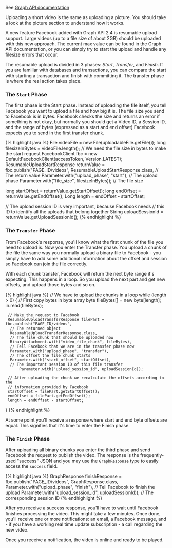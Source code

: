 See <a target="_blank" href="https://developers.facebook.com/docs/graph-api/video-uploads" class="label label-primary">Graph API documentation</a><br />

Uploading a short video is the same as uploading a picture. You should take a look at the picture section to understand how it works.

A new feature Facebook added with Graph API 2.4 is resumable upload support. Large videos (up to a file size of about 2GB) should be uploaded with this new approach. The current max value can be found in the Graph API documentation, or you can simply try to start the upload and handle any filesize errors that occur.


The resumable upload is divided in 3 phases: <i>Start</i>, <i>Transfer</i>, and <i>Finish</i>. If you are familiar with databases and transactions, you can compare the start with starting a transaction and finish with committing it. The transfer phase is where the real action takes place.

### The <code>Start</code> Phase

The first phase is the Start phase. Instead of uploading the file itself, you tell Facebook you want to upload a file and how big it is. The file size you send to Facebook is in bytes. Facebook checks the size and returns an error if something is not okay, but normally you should get a Video ID, a Session ID, and the range of bytes (expressed as a start and end offset) Facebook expects you to send in the first transfer chunk.

{% highlight java %}
File videoFile = new File(uploadableFile.getFile());
long filesizeInBytes = videoFile.length();
// We need the file size in bytes to make the start request
FacebookClient fbc = new DefaultFacebookClient(accessToken, Version.LATEST);
ResumableUploadStartResponse returnValue = fbc.publish("PAGE_ID/videos",
     ResumableUploadStartResponse.class, // The return value
     Parameter.with("upload_phase", "start"), // The upload phase
     Parameter.with("file_size", filesizeInBytes)); // The file size

long startOffset = returnValue.getStartOffset();
long endOffset = returnValue.getEndOffset();
Long length = endOffset - startOffset;

// The upload session ID is very important, because Facebook needs
// this ID to identify all the uploads that belong together
String uploadSessionId = returnValue.getUploadSessionId();
{% endhighlight %}

### The <code>Transfer</code> Phase

From Facebook's response, you'll know what the first chunk of the file you need to upload is. Now you enter the Transfer phase. You upload a chunk of the file the same way you normally upload a binary file to Facebook - you simply have to add some additional information about the offset and session so Facebook can join the file correctly.


With each chunk transfer, Facebook will return the next byte range it's expecting. This happens in a loop. So you upload the next part and get new offsets, and upload those bytes and so on.

{% highlight java %}
// We have to upload the chunks in a loop
while (length > 0) {
     // First copy bytes in byte array
     byte fileBytes[] = new byte[length];
     in.read(fileBytes);

     // Make the request to Facebook
     ResumableUploadTransferResponse filePart = fbc.publish("PAGE_ID/videos",
      // The returned object 
	  ResumableUploadTransferResponse.class,
	  // The file chunk that should be uploaded now
	  BinaryAttachment.with("video_file_chunk", fileBytes),
	  // Tell Facebook that we are in the transfer phase now 
	  Parameter.with("upload_phase", "transfer"),
	  // The offset the file chunk starts
	  Parameter.with("start_offset", startOffset),
	  // The important session ID of this file transfer
          Parameter.with("upload_session_id", uploadSessionId));

     // After uploading the chunk we recalculate the offsets according to the 
     // information provided by Facebook
     startOffset = filePart.getStartOffset();
     endOffset = filePart.getEndOffset();
     length = endOffset - startOffset;
}
{% endhighlight %}


At some point you'll receive a response where start and end byte offsets are equal.  This signifies that it's time to enter the Finish phase.

### The `Finish` Phase

After uploading all binary chunks you enter the third phase and send Facebook the request to publish the video. The
response is the frequently-used "success" JSON and you may use the `GraphResponse` type to easily access
the `success` field.

{% highlight java %}
GraphResponse finishResponse = fbc.publish("PAGE_ID/videos",
     GraphResponse.class,
     Parameter.with("upload_phase", "finish"), // Tell Facebook to finish the upload
     Parameter.with("upload_session_id", uploadSessionId)); // The corresponding session ID
{% endhighlight %}

After you receive a success response, you'll have to wait until Facebook finishes processing the video. This might take a few minutes. Once done, you'll receive one or more notifications: an email, a Facebook message, and - if you have a working real time update subscription - a call regarding the new video.

Once you receive a notification, the video is online and ready to be played.
